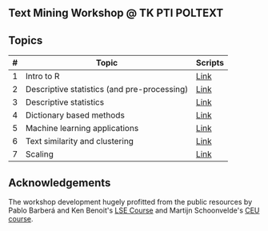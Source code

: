 ## Text Mining Workshop @ TK PTI POLTEXT 

## Topics

| **#** | **Topic** | **Scripts** |
| --- | ----------------------------------------------- | --- |
|  1  | Intro to R | [Link](https://poltextlab.github.io/text_mining_workshop/01_r_intro/01_r_intro.html) |
|  2  | Descriptive statistics (and pre-processing)  | [Link](https://poltextlab.github.io/text_mining_workshop/02_descriptives_i/02_descriptives_i.html) |
|  3  |Descriptive statistics |[Link](https://poltextlab.github.io/text_mining_workshop/03_descriptives_ii/03_descriptives_ii.html) |
|  4  | Dictionary based methods    | [Link](https://poltextlab.github.io/text_mining_workshop/04_dictionary/04_dictionary.html) |
|  5  |  Machine learning applications | [Link](https://poltextlab.github.io/text_mining_workshop/05_supervised_ml/05_supervised_ml.html) |
|  6  |  Text similarity and clustering | [Link](https://poltextlab.github.io/text_mining_workshop/06_clustering/06_clustering.html) |
|  7  | Scaling | [Link](https://poltextlab.github.io/text_mining_workshop/07_scaling/07_scaling.html) |




## Acknowledgements
The workshop development hugely profitted from the public resources by Pablo Barberá and Ken Benoit's [LSE Course](https://lse-my459.github.io) and Martijn Schoonvelde's [CEU course](https://github.com/hjmschoonvelde/CEU_ATA_2019).
